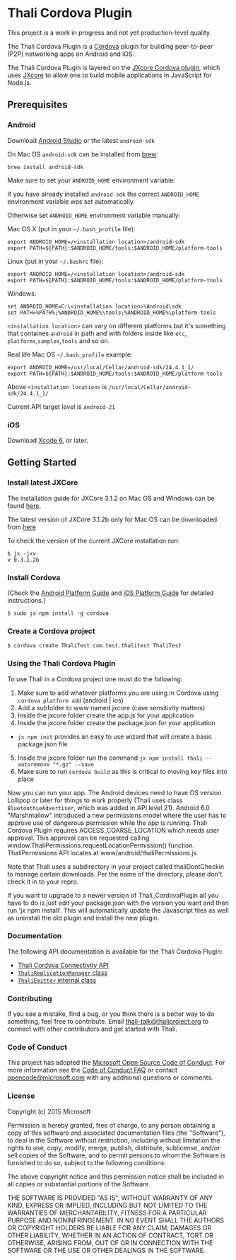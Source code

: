 # Thali Cordova Plugin

This project is a work in progress and not yet production-level quality.

The Thali Cordova Plugin is a [Cordova](http://cordova.apache.org/) plugin for building peer-to-peer (P2P) networking apps on Android and iOS.

The Thali Cordova Plugin is layered on the [JXcore Cordova plugin](https://github.com/jxcore/jxcore-cordova), which uses [JXcore](http://jxcore.com/home/) to allow one to build mobile applications in JavaScript for Node.js.  

## Prerequisites

### Android

Download [Android Studio](http://developer.android.com/sdk/index.html) or the latest `android-sdk`

On Mac OS `android-sdk` can be installed from [brew](http://brew.sh/):
```
brew install android-sdk
```

Make sure to set your `ANDROID_HOME` environment variable:

If you have already installed `android-sdk` the correct `ANDROID_HOME` environment variable was set automatically.

Otherwise set `ANDROID_HOME` environment variable manually:

Mac OS X (put in your `~/.bash_profile` file):
```
export ANDROID_HOME=/<installation location>/android-sdk
export PATH=${PATH}:$ANDROID_HOME/tools:$ANDROID_HOME/platform-tools
```

Linux (put in your `~/.bashrc` file):
```
export ANDROID_HOME=/<installation location>/android-sdk
export PATH=${PATH}:$ANDROID_HOME/tools:$ANDROID_HOME/platform-tools
```

Windows:
```
set ANDROID_HOME=C:\<installation location>\Android\sdk
set PATH=%PATH%;%ANDROID_HOME%\tools;%ANDROID_HOME%\platform-tools
```


`<installation location>` can vary on different platforms but it's something that containes `android` in path and with folders inside like `etc`, `platforms`,`samples`,`tools` and so on.

Real life Mac OS `~/.bash_profile` example:
```
export ANDROID_HOME=/usr/local/Cellar/android-sdk/24.4.1_1/
export PATH=${PATH}:$ANDROID_HOME/tools:$ANDROID_HOME/platform-tools
```
Above `<installation location>` is `/usr/local/Cellar/android-sdk/24.4.1_1/`

Current API target level is `android-21`

### iOS

Download [Xcode 6](https://developer.apple.com/xcode/), or later.

## Getting Started

### Install latest JXCore

The installation guide for JXCore 3.1.2 on Mac OS and Windows can be found [here](https://github.com/thaliproject/jxbuild/blob/master/distribute.md).

The latest version of JXCore 3.1.2b only for Mac OS can be downloaded from [here](https://jxcore.blob.core.windows.net/jxcore-release/jxcore/0312b/release/jx_osx64v8.zip)

To check the version of the current JXCore installation run:
```
$ jx -jxv
v 0.3.1.2b
```

### Install Cordova

(Check the [Android Platform Guide](https://cordova.apache.org/docs/en/4.0.0/guide_platforms_android_index.md.html#Android%20Platform%20Guide)
and [iOS Platform Guide](https://cordova.apache.org/docs/en/4.0.0/guide_platforms_ios_index.md.html#iOS%20Platform%20Guide) for detailed instructions.)

```
$ sudo jx npm install -g cordova
```

### Create a Cordova project

```
$ cordova create ThaliTest com.test.thalitest ThaliTest
```

### Using the Thali Cordova Plugin

To use Thali in a Cordova project one must do the following:

1. Make sure to add whatever platforms you are using in Cordova using `cordova platform add` (android | ios)
2. Add a subfolder to www named jxcore (case sensitivity matters)
3. Inside the jxcore folder create the app.js for your application
4. Inside the jxcore folder create the package.json for your application
 * `jx npm init` provides an easy to use wizard that will create a basic package.json file
5. Inside the jxcore folder run the command `jx npm install thali --autoremove "*.gz" --save`
6. Make sure to run `cordova build` as this is critical to moving key files into place

Now you can run your app. The Android devices need to have OS version Lollipop or later for things to work properly
(Thali uses class `BluetoothLeAdvertiser`, which was added in API level 21). Android 6.0 "Marshmallow" introduced
a new permissions model where the user has to approve use of dangerous permission while the app is running.
Thali Cordova Plugin requires ACCESS_COARSE_LOCATION which needs user approval. This approval can be requested calling
window.ThaliPermissions.requestLocationPermission() function. ThaliPermissions API locates at www/android/thaliPermissions.js.

Note that Thali uses a subdirectory in your project called thaliDontCheckin to manage certain downloads. Per the name of the directory, please don't check it in to your repro.

If you want to upgrade to a newer version of Thali_CordovaPlugin all you have to do is just edit your package.json
with the version you want and then run 'jx npm install'. This will automatically update the Javascript files as well
as uninstall the old plugin and install the new plugin.

### Documentation

The following API documentation is available for the Thali Cordova Plugin:
- [Thali Cordova Connectivity API](doc/api/connectivity.md)
- [`ThaliReplicationManager` class](doc/api/thalireplicationmanager.md)
- [`ThaliEmitter` internal class](doc/api/thaliemitter.md)

### Contributing

If you see a mistake, find a bug, or you think there is a better way to do something, feel free to contribute.
Email [thali-talk@thaliproject.org](mailto:thali-talk@thaliproject.org) to connect with other contributors and
get started with Thali.

### Code of Conduct
This project has adopted the [Microsoft Open Source Code of Conduct](https://opensource.microsoft.com/codeofconduct/). For more information see the [Code of Conduct FAQ](https://opensource.microsoft.com/codeofconduct/faq/) or contact [opencode@microsoft.com](mailto:opencode@microsoft.com) with any additional questions or comments.

### License

Copyright (c) 2015 Microsoft

Permission is hereby granted, free of charge, to any person obtaining a copy of this software and associated documentation files (the "Software"), to deal in the Software without restriction, including without limitation the rights to use, copy, modify, merge, publish, distribute, sublicense, and/or sell copies of the Software, and to permit persons to whom the Software is furnished to do so, subject to the following conditions:

The above copyright notice and this permission notice shall be included in all copies or substantial portions of the Software.

THE SOFTWARE IS PROVIDED "AS IS", WITHOUT WARRANTY OF ANY KIND, EXPRESS OR IMPLIED, INCLUDING BUT NOT LIMITED TO THE WARRANTIES OF MERCHANTABILITY, FITNESS FOR A PARTICULAR PURPOSE AND NONINFRINGEMENT. IN NO EVENT SHALL THE AUTHORS OR COPYRIGHT HOLDERS BE LIABLE FOR ANY CLAIM, DAMAGES OR OTHER LIABILITY, WHETHER IN AN ACTION OF CONTRACT, TORT OR OTHERWISE, ARISING FROM, OUT OF OR IN CONNECTION WITH THE SOFTWARE OR THE USE OR OTHER DEALINGS IN THE SOFTWARE.
